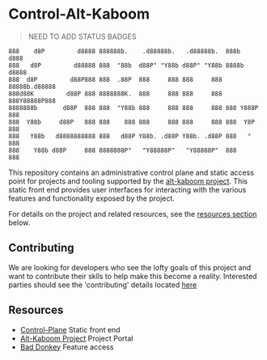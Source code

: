 # Control-Alt-Kaboom

<!-- --- Insert Workflow Badges Here -->

> NEED TO ADD STATUS BADGES

<!-- --- Start Content -->
```(bash)
888    d8P         d8888 888888b.    .d88888b.   .d88888b.  888b     d888 
888   d8P         d88888 888  "88b  d88P" "Y88b d88P" "Y88b 8888b   d8888 
888  d8P         d88P888 888  .88P  888     888 888     888 88888b.d88888 
888d88K         d88P 888 8888888K.  888     888 888     888 888Y88888P888 
8888888b       d88P  888 888  "Y88b 888     888 888     888 888 Y888P 888 
888  Y88b     d88P   888 888    888 888     888 888     888 888  Y8P  888 
888   Y88b   d8888888888 888   d88P Y88b. .d88P Y88b. .d88P 888   "   888 
888    Y88b d88P     888 8888888P"   "Y88888P"   "Y88888P"  888       888 
```

This repository contains an administrative control plane and static access point for projects and tooling supported  by the [alt-kaboom project](https://alt-kaboom.ca).  This static front end provides user interfaces for interacting with the various features and functionality exposed by the project.

For details on the project and related resources, see the [resources section](#resources) below.

## Contributing

We are looking for developers who see the lofty goals of this project and want to contribute their sklls to help make this become a reality. Interested parties should see the 'contributing' details located [here](https://control.alt-kaboom.ca)
  
## Resources

- [Control-Plane](https://github.io/control-alt-kaboom-project/control-static) Static front end
- [Alt-Kaboom Project](https://github.io/control-alt-kaboom-project/kaboom-static) Project Portal
- [Bad Donkey](https://github.io/control-alt-kaboom-project/bad-donkey-static) Feature access
